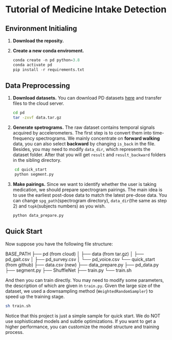 <!--
 * @Author: mrk-lyz mrk_lanyouzi@yeah.net
 * @Date: 2022-06-24 21:18:08
 * @LastEditTime: 2022-06-24 21:33:55
 * @FilePath: /quick_start/Readme.md
 * @Description: 
 * 
 * Copyright (c) 2022 by mrk-lyz mrk_lanyouzi@yeah.net, All Rights Reserved. 
-->
# Tutorial of Medicine Intake Detection

## Environment Initialing

1. **Download the reposity.**

2. **Create a new conda enviroment.**

   ```python
   conda create -n pd python=3.8
   conda activate pd
   pip install -r requirements.txt
   
   ```

## Data Preprocessing

1. **Download datasets.** You can download PD datasets [here](http://) and transfer files to the cloud server. 

   ```bash
   cd pd
   tar -zxvf data.tar.gz
   ```

2. **Generate spetrograms.** The raw dataset contains temporal signals acquired by accelerometers. The first step is to convert them into time-frequency spectrograms. We mainly concentrate on **forward walking** data, you can also select **backward** by changing `is_back` in the file. Besides, you may need to modify `data_dir`, which represents the dataset folder. After that you will get `result` and `result_backward` folders in the sibling directory.

```bash
    cd quick_start
    python segment.py
```

3. **Make pairings.** Since we want to identify whether the user is taking medication, we should prepare spectrogram pairings. The main idea is to use the earliest post-dose data to match the latest pre-dose data. You can change `spg_path`(spectrogram directory), `data_dir`(the same as step 2) and `topk`(subjects numbers) as  you wish.

   ```bash
   python data_prepare.py
   ```

## Quick Start

Now suppose you have the following file structure:

BASE_PATH
├── pd (from cloud)
│   ├── data (from tar.gz)
│   ├── pd_gait.csv
│   ├── pd_survey.csv
│   └── pd_voice.csv
└── quick_start (from github)
    ├── data.csv (new)
    ├── data_prepare.py
    ├── pd_data.py
    ├── segment.py
    ├── ShuffleNet
    ├── train.py
    └── train.sh

And then you can  train directly. You may need to modify some parameters, the description of which are given in `train.py`. Given the large size of the dataset, we used a downsampling method (`WeightedRandomSampler`) to speed up the training stage.

```bash
sh train.sh
```

Notice that this project is just a simple sample for quick start. We do NOT use sophisticated models and subtle optimizations. If you want to get a higher performance, you can customize the model structure and training process.
